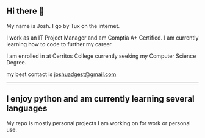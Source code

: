 ## Hi there 👋

My name is Josh. I go by Tux on the internet.

I work as an IT Project Manager and am Comptia A+ Certified. I am currently learning how to code to further my career.

I am enrolled in at Cerritos College currently seeking my Computer Science Degree.

my best contact is joshuadgest@gmail.com


----------------------------------
I enjoy python and am currently learning several languages
--------------------------------

My repo is mostly personal projects I am working on for work or personal use.
